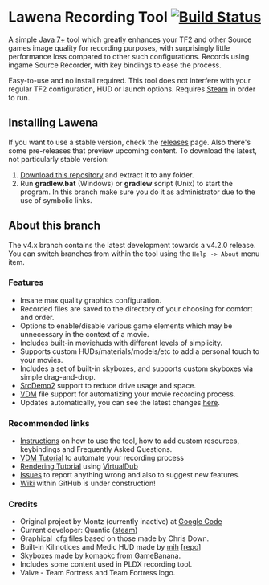 Lawena Recording Tool [![Build Status](https://img.shields.io/travis/iabarca/lawena-recording-tool/v4.x.svg?style=flat)](https://travis-ci.org/iabarca/lawena-recording-tool)
=====================

A simple [Java 7+](http://www.oracle.com/technetwork/java/javase/downloads/index-jsp-138363.html) tool which greatly enhances your TF2 and other Source games image quality for recording purposes, with surprisingly little performance loss compared to other such configurations. Records using ingame Source Recorder, with key bindings to ease the process.

Easy-to-use and no install required. This tool does not interfere with your regular TF2 configuration, HUD or launch options. Requires [Steam](https://steamcommunity.com/) in order to run.

## Installing Lawena
If you want to use a stable version, check the [releases](https://github.com/iabarca/lawena-recording-tool/releases) page. Also there's some pre-releases that preview upcoming content. To download the latest, not particularly stable version:

1. [Download this repository](https://github.com/iabarca/lawena-recording-tool/archive/v4.x.zip) and extract it to any folder.
2. Run **gradlew.bat** (Windows) or **gradlew** script (Unix) to start the program. In this branch make sure you do it as administrator due to the use of symbolic links.

## About this branch
The v4.x branch contains the latest development towards a v4.2.0 release. You can switch branches from within the tool using the `Help -> About` menu item.

### Features
* Insane max quality graphics configuration. 
* Recorded files are saved to the directory of your choosing for comfort and order.
* Options to enable/disable various game elements which may be unnecessary in the context of a movie.
* Includes built-in moviehuds with different levels of simplicity.
* Supports custom HUDs/materials/models/etc to add a personal touch to your movies.
* Includes a set of built-in skyboxes, and supports custom skyboxes via simple drag-and-drop.
* [SrcDemo2](https://code.google.com/p/srcdemo2/) support to reduce drive usage and space.
* [VDM](https://developer.valvesoftware.com/wiki/Demo_Recording_Tools) file support for automatizing your movie recording process.
* Updates automatically, you can see the latest changes [here](https://github.com/iabarca/lawena-recording-tool/commits/v4.x).

### Recommended links
* [Instructions](http://code.google.com/p/lawenarecordingtool/wiki/Instructions) on how to use the tool, how to add custom resources, keybindings and Frequently Asked Questions.
* [VDM Tutorial](http://code.google.com/p/lawenarecordingtool/wiki/VDMtutorial) to automate your recording process
* [Rendering Tutorial](http://code.google.com/p/lawenarecordingtool/wiki/RenderingTutorial) using [VirtualDub](http://www.virtualdub.org/)
* [Issues](https://github.com/iabarca/lawena-recording-tool/issues) to report anything wrong and also to suggest new features.
* [Wiki](https://github.com/iabarca/lawena-recording-tool/wiki) within GitHub is under construction!

### Credits
* Original project by Montz (currently inactive) at [Google Code](http://code.google.com/p/lawenarecordingtool/)
* Current developer: Quantic ([steam](http://steamcommunity.com/id/thepropane))
* Graphical .cfg files based on those made by Chris Down.
* Built-in Killnotices and Medic HUD made by [mih](http://steamcommunity.com/profiles/76561198023136325) [[repo](https://github.com/Kuw/recordinghuds)]
* Skyboxes made by komaokc from GameBanana.
* Includes some content used in PLDX recording tool.
* Valve - Team Fortress and Team Fortress logo.
